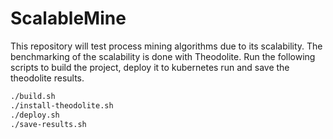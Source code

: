 # ScalableMine

This repository will test process mining algorithms due to its scalability.
The benchmarking of the scalability is done with Theodolite.
Run the following scripts to build the project, deploy it to kubernetes run and save the theodolite results. 

```bash
./build.sh
./install-theodolite.sh
./deploy.sh
./save-results.sh
```
